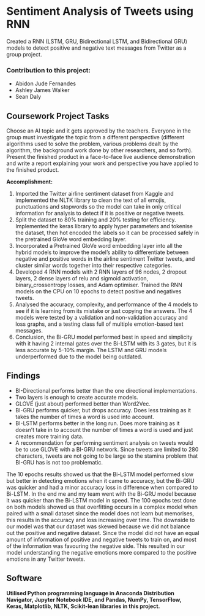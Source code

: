 # Sentiment Analysis of Tweets using RNN

Created a RNN (LSTM, GRU, Bidirectional LSTM, and Bidirectional GRU) models to detect positive and negative text messages from Twitter as a group project.

### Contribution to this project:
- Abidon Jude Fernandes
- Ashley James Walker
- Sean Daly

## Coursework Project Tasks
Choose an AI topic and it gets approved by the teachers. Everyone in the group must investigate the topic from a different perspective (different algorithms used to solve the problem, various problems dealt by the algorithm, the background work done by other researchers, and so forth). Present the finished product in a face-to-face live audience demonstration and write a report explaining your work and perspective you have applied to the finished product.


**Accomplishment:**
1. Imported the Twitter airline sentiment dataset from Kaggle and implemented the NLTK library to clean the text of all emojis, punctuations and stopwords so the model can take in only critical information for analysis to detect if it is positive or negative tweets.
2. Split the dataset to 80% training and 20% testing for efficiency. Implemented the keras library to apply hyper parameters and tokenise the dataset, then hot encoded the labels so it can be processed safely in the pretrained GloVe word embedding layer.
3. Incorporated a Pretrained GloVe word embedding layer into all the hybrid models to improve the model’s ability to differentiate between negative and positive words in the airline sentiment Twitter tweets, and cluster similar words together into their respective categories.
4. Developed 4 RNN models with 2 RNN layers of 96 nodes, 2 dropout layers, 2 dense layers of relu and sigmoid activation, binary_crossentropy losses, and Adam optimiser. Trained the RNN models on the CPU on 10 epochs to detect positive and negatives tweets.
5. Analysed the accuracy, complexity, and performance of the 4 models to see if it is learning from its mistake or just copying the answers. The 4 models were tested by a validation and non-validation accuracy and loss graphs, and a testing class full of multiple emotion-based text messages.
6. Conclusion, the Bi-GRU model performed best in speed and simplicity with it having 2 internal gates over the Bi-LSTM with its 3 gates, but it is less accurate by 5-10% margin. The LSTM and GRU models underperformed due to the model being outdated.

## Findings
- BI-Directional performs better than the one directional implementations.
- Two layers is enough to create accurate models.
- GLOVE (just about) performed better than Word2Vec.
- BI-GRU performs quicker, but drops accuracy. Does less training as it takes the number of times a word is used into account.
- BI-LSTM performs better in the long run. Does more training as it doesn’t take in to account the number of times a word is used and just creates more training data.
- A recommendation for performing sentiment analysis on tweets would be to use GLOVE with a BI-GRU network. Since tweets are limited to 280 characters, tweets are not going to be large so the stamina problem that BI-GRU has is not too problematic.

The 10 epochs results showed us that the Bi-LSTM model performed slow but better in detecting emotions when it came to accuracy, but the Bi-GRU was quicker and had a minor accuracy loss in difference when compared to Bi-LSTM. In the end me and my team went with the Bi-GRU model because it was quicker than the Bi-LSTM model in speed. The 100 epochs test done on both models showed us that overfitting occurs in a complex model when paired with a small dataset since the model does not learn but memorises, this results in the accuracy and loss increasing over time. The downside to our model was that our dataset was skewed because we did not balance out the positive and negative dataset. Since the model did not have an equal amount of information of positive and negative tweets to train on, and most of the information was favouring the negative side. This resulted in our model understanding the negative emotions more compared to the positive emotions in any Twitter tweets.

## Software
**Utilised Python programming language in Anaconda Distribution Navigator, Jupyter Notebook IDE, and Pandas, NumPy, TensorFlow, Keras, Matplotlib, NLTK, Scikit-lean libraries in this project.**
